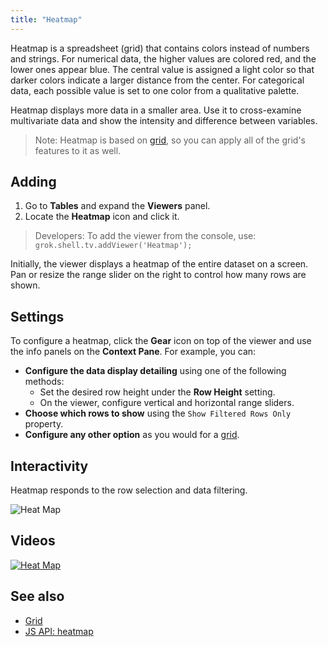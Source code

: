 ```yaml
---
title: "Heatmap"
---
```


Heatmap is a spreadsheet (grid) that contains colors instead of numbers and
strings. For numerical data, the higher values are colored red, and the lower
ones appear blue. The central value is assigned a light color so that darker
colors indicate a larger distance from the center. For categorical data, each
possible value is set to one color from a qualitative palette.

Heatmap displays more data in a smaller area. Use it to cross-examine
multivariate data and show the intensity and difference between variables.

>Note: Heatmap is based on [grid](grid.md), so you can apply all of the grid's
>features to it as well.

## Adding

1. Go to **Tables** and expand the **Viewers** panel.
1. Locate the **Heatmap** icon and click it.

> Developers: To add the viewer from the console, use:
`grok.shell.tv.addViewer('Heatmap');`

Initially, the viewer displays a heatmap of the entire dataset on a screen. Pan
or resize the range slider on the right to control how many rows are shown.

## Settings

To configure a heatmap, click the **Gear** icon on top of the viewer and use the
info panels on the **Context Pane**. For example, you can:

* **Configure the data display detailing** using one of the following methods:
  * Set the desired row height under the **Row Height** setting.
  * On the viewer, configure vertical and horizontal range sliders.
* **Choose which rows to show** using the `Show Filtered Rows Only` property.
* **Configure any other option** as you would for a [grid](grid.md).

## Interactivity

Heatmap responds to the row selection and data filtering.

![Heat Map](../../uploads/gifs/heat-map.gif "Heat Map")

## Videos

[![Heat Map](../../uploads/youtube/visualizations2.png "Open on Youtube")](https://www.youtube.com/watch?v=7MBXWzdC0-I&t=2727s)

## See also

* [Grid](grid.md)
* [JS API: heatmap](https://public.datagrok.ai/js/samples/ui/viewers/types/heat-map)
